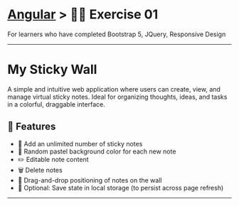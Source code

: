 
# [Angular](../) > 🧑‍💻 Exercise 01

For learners who have completed Bootstrap 5, JQuery, Responsive Design

---

# My Sticky Wall

A simple and intuitive web application where users can create, view, and manage virtual sticky notes. Ideal for organizing thoughts, ideas, and tasks in a colorful, draggable interface.

## 🧩 Features

- 📝 Add an unlimited number of sticky notes
- 🎨 Random pastel background color for each new note
- ✏️ Editable note content
- 🗑️ Delete notes
- 📌 Drag-and-drop positioning of notes on the wall
- 💾 Optional: Save state in local storage (to persist across page refresh)

---
